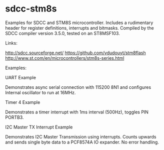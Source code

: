 # sdcc-stm8s

Examples for SDCC and STM8S microcontroller.
Includes a rudimentary header for register definitions, interrupts and bitmasks.
Compiled by the SDCC compiler version 3.5.0, tested on an ST8MSF103.

Links:

http://sdcc.sourceforge.net/
https://github.com/vdudouyt/stm8flash
http://www.st.com/en/microcontrollers/stm8s-series.html

Examples:

UART Example 

Demonstrates async serial connection with 115200 8N1 and configures 
Internal oscillator to run at 16MHz.

Timer 4 Example

Demonstrates a timer interrupt with 1ms interval (500Hz), toggles PIN PORTB3.

I2C Master TX Interrupt Example

Demonstrates I2C Master Transmission using interrupts. Counts upwards and sends single byte data 
to a PCF8574A IO expander. No error handling.
